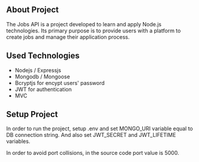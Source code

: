 ## About Project

The Jobs API is a project developed to learn and apply Node.js technologies. Its primary purpose is to provide users with a platform to create jobs and manage their application process.

## Used Technologies

- Nodejs / Expressjs
- Mongodb / Mongoose
- Bcryptjs for encypt users' password
- JWT for authentication
- MVC

## Setup Project

In order to run the project, setup .env and set MONGO_URI variable equal to DB connection string. And also set JWT_SECRET and JWT_LIFETIME variables.

In order to avoid port collisions, in the source code port value is 5000.
